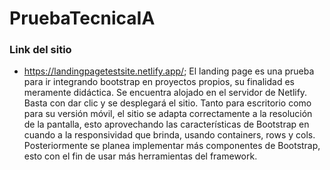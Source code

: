 # PruebaTecnicaIA
### Link del sitio

- https://landingpagetestsite.netlify.app/;
El landing page es una prueba para ir integrando bootstrap en proyectos propios, su finalidad es meramente didáctica. Se encuentra alojado en el servidor de Netlify. Basta con dar clic y se desplegará el sitio. Tanto para escritorio como para su versión móvil, el sitio se adapta correctamente a la resolución de la pantalla, esto aprovechando las características de Bootstrap en cuando a la responsividad que brinda, usando containers, rows y cols. Posteriormente se planea implementar más componentes de Bootstrap, esto con el fin de usar más herramientas del framework.
